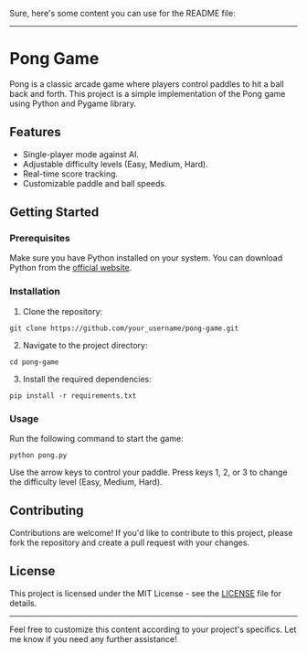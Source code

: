 Sure, here's some content you can use for the README file:

---

# Pong Game

Pong is a classic arcade game where players control paddles to hit a ball back and forth. This project is a simple implementation of the Pong game using Python and Pygame library.

## Features

- Single-player mode against AI.
- Adjustable difficulty levels (Easy, Medium, Hard).
- Real-time score tracking.
- Customizable paddle and ball speeds.

## Getting Started

### Prerequisites

Make sure you have Python installed on your system. You can download Python from the [official website](https://www.python.org/).

### Installation

1. Clone the repository:

```
git clone https://github.com/your_username/pong-game.git
```

2. Navigate to the project directory:

```
cd pong-game
```

3. Install the required dependencies:

```
pip install -r requirements.txt
```

### Usage

Run the following command to start the game:

```
python pong.py
```

Use the arrow keys to control your paddle. Press keys 1, 2, or 3 to change the difficulty level (Easy, Medium, Hard).

## Contributing

Contributions are welcome! If you'd like to contribute to this project, please fork the repository and create a pull request with your changes.

## License

This project is licensed under the MIT License - see the [LICENSE](LICENSE) file for details.

---

Feel free to customize this content according to your project's specifics. Let me know if you need any further assistance!
